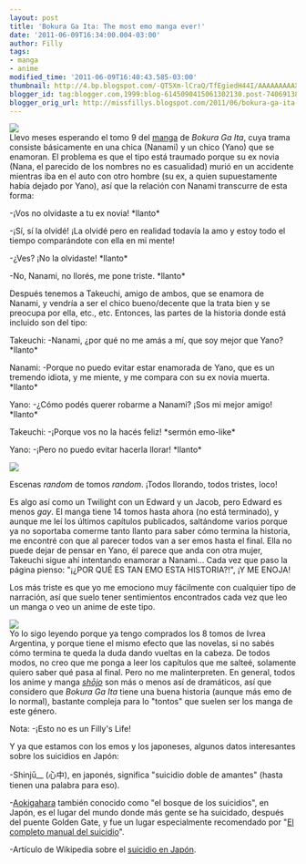 ```yaml
---
layout: post
title: 'Bokura Ga Ita: The most emo manga ever!'
date: '2011-06-09T16:34:00.004-03:00'
author: Filly
tags:
- manga
- anime
modified_time: '2011-06-09T16:40:43.585-03:00'
thumbnail: http://4.bp.blogspot.com/-QT5Xm-lCraQ/TfEgiedH44I/AAAAAAAAAXM/upn2n0uhoIs/s72-c/bokuragaita1.jpg
blogger_id: tag:blogger.com,1999:blog-6145090415061302130.post-7406913848141245230
blogger_orig_url: http://missfillys.blogspot.com/2011/06/bokura-ga-ita-most-emo-manga-ever.html
---
```

[![](http://4.bp.blogspot.com/-QT5Xm-lCraQ/TfEgiedH44I/AAAAAAAAAXM/upn2n0uhoIs/s320/bokuragaita1.jpg)][0]  
Llevo meses esperando el tomo 9 del [manga][1] de _Bokura Ga Ita_, cuya trama consiste básicamente en una chica
(Nanami) y un chico (Yano) que se enamoran. El problema es que el tipo está traumado porque su ex novia (Nana, el
parecido de los nombres no es casualidad) murió en un accidente mientras iba en el auto con otro hombre (su ex, a
quien supuestamente había dejado por Yano), así que la relación con Nanami transcurre de esta forma:

-¡Vos no olvidaste a tu ex novia! \*llanto\*

-¡Sí, sí la olvidé! ¡La olvidé pero en realidad todavía la amo y estoy todo el tiempo comparándote con ella en mi mente!

-¿Ves? ¡No la olvidaste! \*llanto\*

-No, Nanami, no llorés, me pone triste. \*llanto\*

Después tenemos a Takeuchi, amigo de ambos, que se enamora de Nanami, y vendría a ser el chico bueno/decente que la
trata bien y se preocupa por ella, etc., etc. Entonces, las partes de la historia donde está incluido son del tipo:  

Takeuchi: -Nanami, ¿por qué no me amás a mí, que soy mejor que Yano? \*llanto\*

Nanami: -Porque no puedo evitar estar enamorada de Yano, que es un tremendo idiota, y me miente, y me compara con su ex
novia muerta. \*llanto\*

Yano: -¿Cómo podés querer robarme a Nanami? ¡Sos mi mejor amigo! \*llanto\*

Takeuchi: -¡Porque vos no la hacés feliz! \*sermón emo-like\*

Yano: -¡Pero no puedo evitar hacerla llorar! \*llanto\*

[![](http://3.bp.blogspot.com/-Yy4JD9q7Y4E/TfD3e9MLzGI/AAAAAAAAAXE/SC0glf61Xrg/s320/bokuragaita.jpg)][2]

Escenas _random_ de tomos _random_. ¡Todos llorando, todos tristes, loco!

Es algo así como un Twilight con un Edward y un Jacob, pero Edward es menos _gay_. El manga tiene 14 tomos hasta ahora
(no está terminado), y aunque me leí los últimos capítulos publicados, saltándome varios porque ya no soportaba comerme
tanto llanto para saber cómo termina la historia, me encontré con que al parecer todos van a ser emos hasta el final.
Ella no puede dejar de pensar en Yano, él parece que anda con otra mujer, Takeuchi sigue ahí intentando enamorar a
Nanami... Cada vez que paso la página pienso: "¡¿POR QUÉ ES TAN EMO ESTA HISTORIA?!", ¡Y ME ENOJA!

Los más triste es que yo me emociono muy fácilmente con cualquier tipo de narración, así que suelo tener sentimientos
encontrados cada vez que leo un manga o veo un anime de este tipo.  

[![](http://3.bp.blogspot.com/-K76h5H3gjKc/TfEXW9DfMuI/AAAAAAAAAXI/PvsfEh4C_OA/s320/post.png)][3]  
Yo lo sigo leyendo porque ya tengo comprados los 8 tomos de Ivrea Argentina, y porque tiene el mismo efecto que las
novelas, si no sabés cómo termina te queda la duda dando vueltas en la cabeza. De todos modos, no creo que me ponga a
leer los capítulos que me salteé, solamente quiero saber qué pasa al final. Pero no me malinterpreten. En general,
todos los anime y manga [_shōjo_][4] son más o menos así de dramáticos, así que considero que _Bokura Ga Ita_ tiene una
buena historia (aunque más emo de lo normal), bastante compleja para lo "tontos" que suelen ser los manga de este
género.

Nota:
-¡Esto no es un Filly's Life!  

Y ya que estamos con los emos y los japoneses, algunos datos interesantes sobre los suicidios en Japón:

-Shinjū__ (心中), en japonés, significa "suicidio doble de amantes" (hasta tienen una palabra para eso).

-[Aokigahara][5] también conocido como "el bosque de los suicidios", en Japón, es el lugar del mundo donde más
gente se ha suicidado, después del puente Golden Gate, y fue un lugar especialmente recomendado por
"[El completo manual del suicidio][6]".

-Artículo de Wikipedia sobre el [suicidio en Japón][7]. 

[0]: http://4.bp.blogspot.com/-QT5Xm-lCraQ/TfEgiedH44I/AAAAAAAAAXM/upn2n0uhoIs/s1600/bokuragaita1.jpg
[1]: http://es.wikipedia.org/wiki/Manga
[2]: http://3.bp.blogspot.com/-Yy4JD9q7Y4E/TfD3e9MLzGI/AAAAAAAAAXE/SC0glf61Xrg/s1600/bokuragaita.jpg
[3]: http://3.bp.blogspot.com/-K76h5H3gjKc/TfEXW9DfMuI/AAAAAAAAAXI/PvsfEh4C_OA/s1600/post.png
[4]: http://es.wikipedia.org/wiki/Sh%C5%8Djo
[5]: http://en.wikipedia.org/wiki/Aokigahara
[6]: http://es.wikipedia.org/wiki/El_completo_manual_del_suicidio
[7]: http://en.wikipedia.org/wiki/Suicide_in_Japan